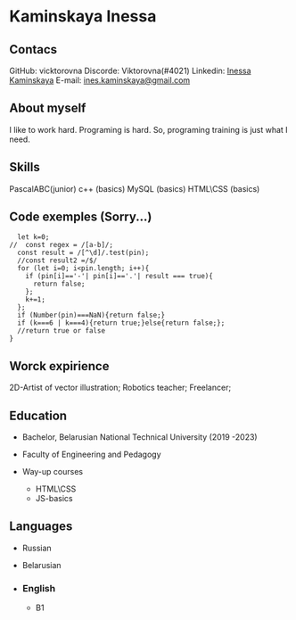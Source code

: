 # Kaminskaya Inessa

## Contacs

GitHub: vicktorovna
Discorde: Viktorovna(#4021)
Linkedin: [Inessa Kaminskaya](https://www.linkedin.com/in/inessa-kaminskaya-13b427226/)
E-mail: ines.kaminskaya@gmail.com

## About myself  

I like to work hard. Programing is hard. So, programing training is just what I need.

## Skills  

PascalABC(junior)
c++ (basics)
MySQL (basics)
HTML\CSS (basics)


## Code exemples (Sorry...)

```function validatePIN (pin) {  
  let k=0;  
//  const regex = /[a-b]/;  
  const result = /[^\d]/.test(pin);  
  //const result2 =/$/  
  for (let i=0; i<pin.length; i++){  
    if (pin[i]=='-'| pin[i]=='.'| result === true){  
      return false;  
    };  
    k+=1;  
  };  
  if (Number(pin)===NaN){return false;}  
  if (k===6 | k===4){return true;}else{return false;};  
  //return true or false  
} 
```

## Worck expirience

2D-Artist of vector illustration;
Robotics teacher;
Freelancer;

## Education 

* Bachelor, Belarusian National Technical University (2019 -2023) 

+ Faculty of Engineering and Pedagogy

* Way-up courses

   + HTML\CSS

   * JS-basics  

## Languages  

* Russian
* Belarusian  

* ### English 
    + B1

